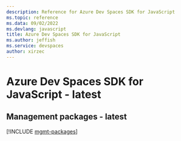 ```yaml
---
description: Reference for Azure Dev Spaces SDK for JavaScript
ms.topic: reference
ms.data: 09/02/2022
ms.devlang: javascript
title: Azure Dev Spaces SDK for JavaScript
ms.author: jeffish
ms.service: devspaces
author: xirzec
---
```

# Azure Dev Spaces SDK for JavaScript - latest

## Management packages - latest
[!INCLUDE [mgmt-packages](dev-spaces-mgmt-index.md)]